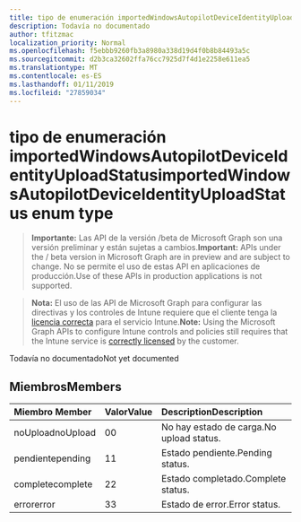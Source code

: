 ```yaml
---
title: tipo de enumeración importedWindowsAutopilotDeviceIdentityUploadStatus
description: Todavía no documentado
author: tfitzmac
localization_priority: Normal
ms.openlocfilehash: f5ebbb9260fb3a8980a338d19d4f0b8b84493a5c
ms.sourcegitcommit: d2b3ca32602ffa76cc7925d7f4d1e2258e611ea5
ms.translationtype: MT
ms.contentlocale: es-ES
ms.lasthandoff: 01/11/2019
ms.locfileid: "27859034"
---
```

# <a name="importedwindowsautopilotdeviceidentityuploadstatus-enum-type"></a><span data-ttu-id="c3c01-103">tipo de enumeración importedWindowsAutopilotDeviceIdentityUploadStatus</span><span class="sxs-lookup"><span data-stu-id="c3c01-103">importedWindowsAutopilotDeviceIdentityUploadStatus enum type</span></span>

> <span data-ttu-id="c3c01-104">**Importante:** Las API de la versión /beta de Microsoft Graph son una versión preliminar y están sujetas a cambios.</span><span class="sxs-lookup"><span data-stu-id="c3c01-104">**Important:** APIs under the / beta version in Microsoft Graph are in preview and are subject to change.</span></span> <span data-ttu-id="c3c01-105">No se permite el uso de estas API en aplicaciones de producción.</span><span class="sxs-lookup"><span data-stu-id="c3c01-105">Use of these APIs in production applications is not supported.</span></span>

> <span data-ttu-id="c3c01-106">**Nota:** El uso de las API de Microsoft Graph para configurar las directivas y los controles de Intune requiere que el cliente tenga la [licencia correcta](https://go.microsoft.com/fwlink/?linkid=839381) para el servicio Intune.</span><span class="sxs-lookup"><span data-stu-id="c3c01-106">**Note:** Using the Microsoft Graph APIs to configure Intune controls and policies still requires that the Intune service is [correctly licensed](https://go.microsoft.com/fwlink/?linkid=839381) by the customer.</span></span>

<span data-ttu-id="c3c01-107">Todavía no documentado</span><span class="sxs-lookup"><span data-stu-id="c3c01-107">Not yet documented</span></span>
## <a name="members"></a><span data-ttu-id="c3c01-108">Miembros</span><span class="sxs-lookup"><span data-stu-id="c3c01-108">Members</span></span>
|<span data-ttu-id="c3c01-109">Miembro	</span><span class="sxs-lookup"><span data-stu-id="c3c01-109">Member</span></span>|<span data-ttu-id="c3c01-110">Valor</span><span class="sxs-lookup"><span data-stu-id="c3c01-110">Value</span></span>|<span data-ttu-id="c3c01-111">Description</span><span class="sxs-lookup"><span data-stu-id="c3c01-111">Description</span></span>|
|:---|:---|:---|
|<span data-ttu-id="c3c01-112">noUpload</span><span class="sxs-lookup"><span data-stu-id="c3c01-112">noUpload</span></span>|<span data-ttu-id="c3c01-113">0</span><span class="sxs-lookup"><span data-stu-id="c3c01-113">0</span></span>|<span data-ttu-id="c3c01-114">No hay estado de carga.</span><span class="sxs-lookup"><span data-stu-id="c3c01-114">No upload status.</span></span>|
|<span data-ttu-id="c3c01-115">pendiente</span><span class="sxs-lookup"><span data-stu-id="c3c01-115">pending</span></span>|<span data-ttu-id="c3c01-116">1</span><span class="sxs-lookup"><span data-stu-id="c3c01-116">1</span></span>|<span data-ttu-id="c3c01-117">Estado pendiente.</span><span class="sxs-lookup"><span data-stu-id="c3c01-117">Pending status.</span></span>|
|<span data-ttu-id="c3c01-118">complete</span><span class="sxs-lookup"><span data-stu-id="c3c01-118">complete</span></span>|<span data-ttu-id="c3c01-119">2</span><span class="sxs-lookup"><span data-stu-id="c3c01-119">2</span></span>|<span data-ttu-id="c3c01-120">Estado completado.</span><span class="sxs-lookup"><span data-stu-id="c3c01-120">Complete status.</span></span>|
|<span data-ttu-id="c3c01-121">error</span><span class="sxs-lookup"><span data-stu-id="c3c01-121">error</span></span>|<span data-ttu-id="c3c01-122">3</span><span class="sxs-lookup"><span data-stu-id="c3c01-122">3</span></span>|<span data-ttu-id="c3c01-123">Estado de error.</span><span class="sxs-lookup"><span data-stu-id="c3c01-123">Error status.</span></span>|





